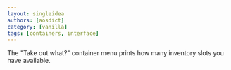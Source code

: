 ```yaml
---
layout: singleidea
authors: [aosdict]
category: [vanilla]
tags: [containers, interface]
---
```

The "Take out what?" container menu prints how many inventory slots you have available.
